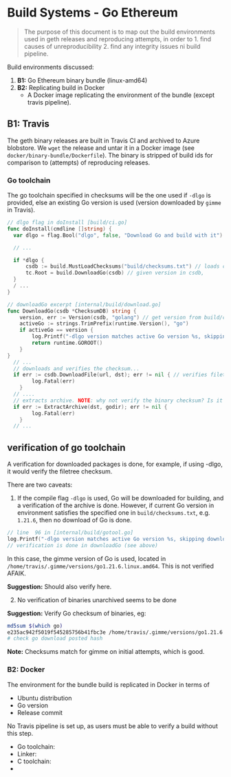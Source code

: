 # Build Systems - Go Ethereum

> The purpose of this document is to map out the build environments used in geth releases and reproducing attempts, in order to 1. find causes of unreproducibility 2. find any integrity issues ni build pipeline.

Build environments discussed:

1. **B1:** Go Ethereum binary bundle (linux-amd64)
2. **B2:** Replicating build in Docker
   - A Docker image replicating the environment of the bundle (except travis pipeline).

## B1: Travis

The geth binary releases are built in Travis CI and archived to Azure blobstore.
We `wget` the release and untar it in a Docker image (see `docker/binary-bundle/Dockerfile`). The binary is stripped of build ids for comparison to (attempts) of reproducing releases.

### Go toolchain

The go toolchain specified in checksums will be the one used if `-dlgo` is provided, else an existing Go version is used (version downloaded by `gimme` in Travis).

```go
// dlgo flag in doInstall [build/ci.go]
func doInstall(cmdline []string) {
  var dlgo = flag.Bool("dlgo", false, "Download Go and build with it")

  // ...

  if *dlgo {
      csdb := build.MustLoadChecksums("build/checksums.txt") // loads checksums defined in build/checksums.txt
      tc.Root = build.DownloadGo(csdb) // given version in csdb,
  }
  / ...
}
```

```go
// downloadGo excerpt [internal/build/download.go]
func DownloadGo(csdb *ChecksumDB) string {
	version, err := Version(csdb, "golang") // get version from build/checksum.txt
  	activeGo := strings.TrimPrefix(runtime.Version(), "go")
	if activeGo == version {
		log.Printf("-dlgo version matches active Go version %s, skipping download.", activeGo)
		return runtime.GOROOT()
	}
}
  // ...
  // downloads and verifies the checksum...
  if err := csdb.DownloadFile(url, dst); err != nil { // verifies filetree hash from build/checksums.txt
		log.Fatal(err)
	}
  // ....
  // extracts archive. NOTE: why not verify the binary checksum? Is it enough with the filetree of archive?
  if err := ExtractArchive(dst, godir); err != nil {
		log.Fatal(err)
	}
  // ...
```

## verification of go toolchain

A verification for downloaded packages is done, for example, if using -dlgo, it would verify the filetree checksum.

There are two caveats:

1. If the compile flag `-dlgo` is used, Go will be downloaded for building, and a verification of the archive is done. However, if current Go version in environment satisfies the specified one in `build/checksums.txt`, e.g. `1.21.6`, then no download of Go is done.

```go
// line  96 in [internal/build/gotool.go]
log.Printf("-dlgo version matches active Go version %s, skipping download.", activeGo)
// verification is done in downloadGo (see above)
```

In this case, the gimme version of Go is used, located in `/home/travis/.gimme/versions/go1.21.6.linux.amd64`. This is not verified AFAIK.

**Suggestion:** Should also verify here.

2. No verification of binaries unarchived seems to be done

**Suggestion:** Verify Go checksum of binaries, eg:

```sh
md5sum $(which go)
e235ac942f5019f545285756b41fbc3e /home/travis/.gimme/versions/go1.21.6.linux.amd64/bin/go
# check go download posted hash
```

**Note:** Checksums match for gimme on initial attempts, which is good.

### B2: Docker

The environment for the bundle build is replicated in Docker in terms of

- Ubuntu distribution
- Go version
- Release commit

No Travis pipeline is set up, as users must be able to verify a build without this step.

- Go toolchain:
- Linker:
- C toolchain:
-
